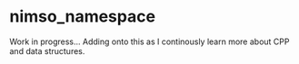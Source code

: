 # nimso_namespace

Work in progress...
Adding onto this as I continously learn more about CPP and data structures.
